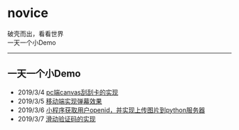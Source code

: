 # novice
破壳而出，看看世界  
一天一个小Demo

---
## 一天一个小Demo
- 2019/3/4 [pc端canvas刮刮卡的实现](https://blogai.cn/guaguaka)
- 2019/3/5 [移动端实现弹幕效果](https://blogai.cn/danmu)
- 2019/3/6 [小程序获取用户openid，并实现上传图片到python服务器](https://blog.csdn.net/qq_41107410/article/details/88266899)
- 2019/3/7 [滑动验证码的实现](https://blogai.cn/verification)